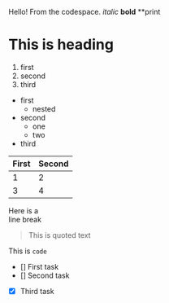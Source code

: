 Hello! From the codespace.
*italic*
**bold**
\**print
# This is heading
1. first
2. second
1. third

- first
  - nested
- second
  - one
   - two
- third


First|Second
-|-
1|2
3|4


Here is a<br    />line break



> This is quoted text

This is `code`

- [] First task
- [] Second task
-[x] Third task






